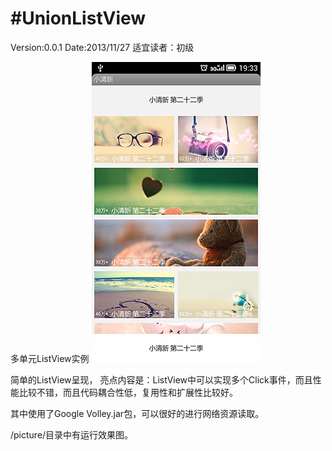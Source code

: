﻿#UnionListView
===============

Version:0.0.1
Date:2013/11/27
适宜读者：初级

多单元ListView实例
![Screenshot](https://github.com/ruiyuLee/UnionListView/blob/master/picture/device-2013-11-27-193340.png)

简单的ListView呈现，
亮点内容是：ListView中可以实现多个Click事件，而且性能比较不错，而且代码耦合性低，复用性和扩展性比较好。


其中使用了Google Volley.jar包，可以很好的进行网络资源读取。

/picture/目录中有运行效果图。
